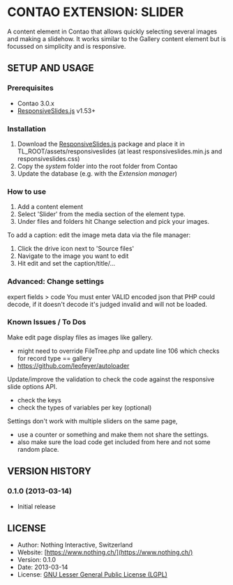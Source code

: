 # CONTAO EXTENSION: SLIDER
A content element in Contao that allows quickly selecting several images and making a slidehow. It works similar to the Gallery content element
but is focussed on simplicity and is responsive.

## SETUP AND USAGE
### Prerequisites
 * Contao 3.0.x
 * [ResponsiveSlides.js](http://responsive-slides.viljamis.com/) v1.53+

### Installation
1. Download the [ResponsiveSlides.js](http://responsive-slides.viljamis.com/) package and place it in TL_ROOT/assets/responsiveslides (at least responsiveslides.min.js and responsiveslides.css)
2. Copy the _system_ folder into the root folder from Contao
3. Update the database (e.g. with the _Extension manager_)

### How to use
1. Add a content element
2. Select 'Slider' from the media section of the element type.
3. Under files and folders hit Change selection and pick your images.

To add a caption: edit the image meta data via the file manager:
1. Click the drive icon next to 'Source files'
2. Navigate to the image you want to edit
3. Hit edit and set the caption/title/...

### Advanced: Change settings
expert fields > code
You must enter VALID encoded json that PHP could decode, if it doesn't decode it's judged invalid and will not be loaded.

### Known Issues / To Dos
Make edit page display files as images like gallery.
* might need to override FileTree.php and update line 106 which checks for record type == gallery
* https://github.com/leofeyer/autoloader

Update/improve the validation to check the code against the responsive slide options API.
* check the keys
* check the types of variables per key (optional)

Settings don't work with multiple sliders on the same page,
* use a counter or something and make them not share the settings.
* also make sure the load code get included from here and not some random place.

## VERSION HISTORY

### 0.1.0 (2013-03-14)
* Initial release

## LICENSE
* Author:	  	Nothing Interactive, Switzerland
* Website: 		[https://www.nothing.ch/](https://www.nothing.ch/)
* Version: 		0.1.0
* Date: 		  2013-03-14
* License: 		[GNU Lesser General Public License (LGPL)](http://www.gnu.org/licenses/lgpl.html)
